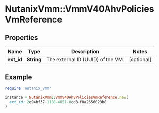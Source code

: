 # NutanixVmm::VmmV40AhvPoliciesVmReference

## Properties

| Name | Type | Description | Notes |
| ---- | ---- | ----------- | ----- |
| **ext_id** | **String** | The external ID (UUID) of the VM. | [optional] |

## Example

```ruby
require 'nutanix_vmm'

instance = NutanixVmm::VmmV40AhvPoliciesVmReference.new(
  ext_id: 2e94bf37-1188-4851-8cd3-f8a2656023b8
)
```

